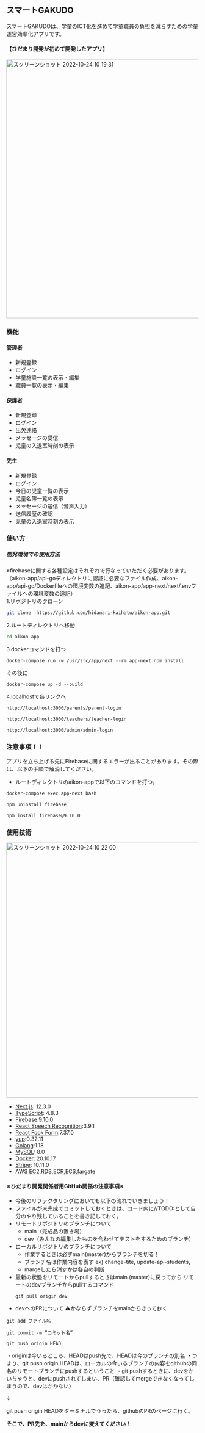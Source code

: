 ## スマートGAKUDO
スマートGAKUDOは、学童のICT化を進めて学童職員の負担を減らすための学童運営効率化アプリです。
#### 【ひだまり開発が初めて開発したアプリ】
<img width="678" alt="スクリーンショット 2022-10-24 10 19 31" src="https://user-images.githubusercontent.com/94016735/197431411-614ad0dc-acbf-4939-bbae-2dcb03d655ab.png">

### 機能
#### 管理者
- 新規登録
- ログイン
- 学童施設一覧の表示・編集
- 職員一覧の表示・編集

#### 保護者
- 新規登録
- ログイン
- 出欠連絡
- メッセージの受信
- 児童の入退室時刻の表示

#### 先生
- 新規登録
- ログイン
- 今日の児童一覧の表示
- 児童名簿一覧の表示
- メッセージの送信（音声入力）
- 送信履歴の確認
- 児童の入退室時刻の表示

### 使い方
##### 開発環境での使用方法
※firebaseに関する各種設定はそれぞれで行なっていただく必要があります。（aikon-app/api-goディレクトリに認証に必要なファイル作成、aikon-app/api-go/Dockerfileへの環境変数の追記、aikon-app/app-next/next/.envファイルへの環境変数の追記）<br>
1.リポジトリのクローン
```bash
git clone  https://github.com/hidamari-kaihatu/aikon-app.git
```
2.ルートディレクトリへ移動
```bash
cd aikon-app
```
3.dockerコマンドを打つ
```docker-compose
docker-compose run -w /usr/src/app/next --rm app-next npm install
```
その後に
```docker-compose
docker-compose up -d --build
```
4.localhostで各リンクへ
```bash
http://localhost:3000/parents/parent-login
```
```bash
http://localhost:3000/teachers/teacher-login
```
```bash
http://localhost:3000/admin/admin-login
```
### 注意事項！！
アプリを立ち上げる先にFirebaseに関するエラーが出ることがあります。その際は、以下の手順で解消してください。
- ルートディレクトリのaikon-appで以下のコマンドを打つ。
```bash
docker-compose exec app-next bash
```
```bash
npm uninstall firebase
```
```bash
npm install firebase@9.10.0
```
### 使用技術
<img width="669" alt="スクリーンショット 2022-10-24 10 22 00" src="https://user-images.githubusercontent.com/94016735/197431685-f5e26402-56e5-4d1d-a1c8-09b6e385127c.png">

- [Next.js](https://nextjs.org/): 12.3.0
- [TypeScript](https://www.typescriptlang.org/): 4.8.3
- [Firebase](https://github.com/firebase/firebase-js-sdk#readme):9.10.0
- [React Speech Recognition](https://webspeechrecognition.com/):3.9.1
- [React Fook Form](https://www.react-hook-form.com):7.37.0
- [yup](https://github.com/jquense/yup):0.32.11
- [Golang](https://go.dev/):1.18
- [MySQL](https://www.mysql.com/jp/): 8.0
- [Docker](https://www.docker.com/): 20.10.17
- [Stripe](https://stripe.com/jp): 10.11.0
- [AWS EC2,RDS,ECR,ECS,fargate](https://aws.amazon.com/jp/)

#### ※ひだまり開発関係者用GitHub関係の注意事項※
- 今後のリファクタリングにおいても以下の流れでいきましょう！
- ファイルが未完成でコミットしておくときは、コード内に//TODO:として自分のやり残していることを書き記しておく。
- リモートリポジトリのブランチについて
    - main（完成品の置き場）
    - dev（みんなの編集したものを合わせてテストをするためのブランチ）
- ローカルリポジトリのブランチについて
    - 作業するときは必ずmain(master)からブランチを切る！
    - ブランチ名は作業内容を表す
    ex) change-tite, update-api-students,
    - margeしたら消すかは各自の判断
- 最新の状態をリモートからpullするときはmain (master)に戻ってから
  リモートのdevブランチからpullするコマンド
  ```git
  git pull origin dev
  ```
- devへのPRについて
⚠️かならずブランチをmainからきっておく

```git
git add ファイル名

git commit -m “コミット名”

git push origin HEAD
```
・originは今いるところ、HEADはpush先で、HEADは今のブランチの別名
・つまり、git push origin HEADは、ローカルの今いるブランチの内容をgithubの同名のリモートブランチにpushするということ
・git pushするときに、devをかいちゃうと、devにpushされてしまい、PR（確認してmergeできなくなってしまうので、devはかかない）

↓

git push origin HEADをターミナルでうったら、githubのPRのページに行く。

**そこで、PR先を、mainからdevに変えてください！**

